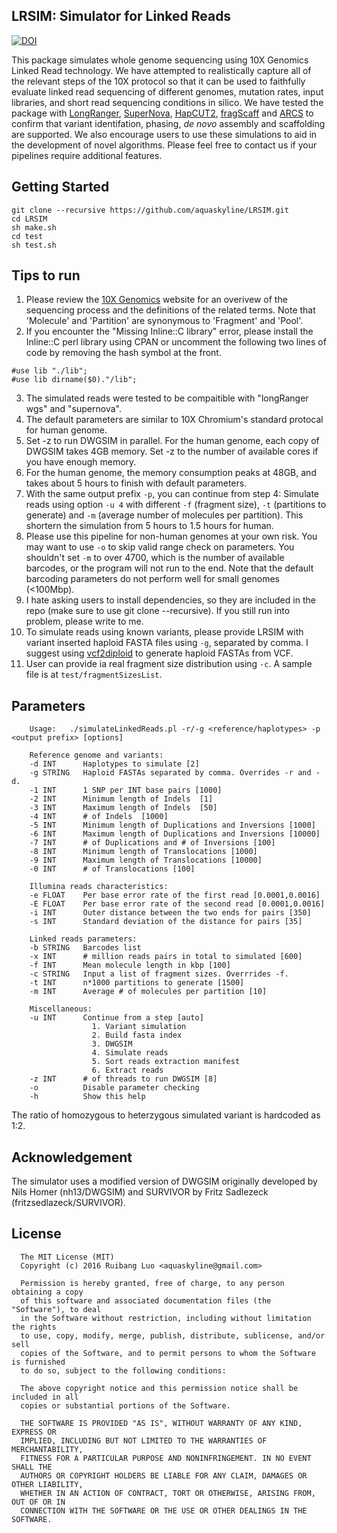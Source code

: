## LRSIM: Simulator for Linked Reads

[![DOI](https://zenodo.org/badge/74242108.svg)](https://zenodo.org/badge/latestdoi/74242108)

This package simulates whole genome sequencing using 10X Genomics Linked Read technology.  We have attempted to realistically capture all of the relevant steps of the 10X protocol so that it can be used to faithfully evaluate linked read sequencing of different genomes, mutation rates, input libraries, and short read sequencing conditions in silico. We have tested the package with <a href="https://support.10xgenomics.com/genome-exome/software/pipelines/latest/what-is-long-ranger">LongRanger</a>, <a href="https://support.10xgenomics.com/de-novo-assembly/software/overview/welcome">SuperNova</a>, <a href="https://github.com/vibansal/HapCUT2"> HapCUT2</a>, <a href="https://sourceforge.net/projects/fragscaff/files/">fragScaff</a> and <a href="https://github.com/bcgsc/arcs">ARCS</a> to confirm that variant identifation, phasing, *de novo* assembly and scaffolding are supported. We also encourage users to use these simulations to aid in the development of novel algorithms. Please feel free to contact us if your pipelines require additional features.

## Getting Started

```
git clone --recursive https://github.com/aquaskyline/LRSIM.git
cd LRSIM
sh make.sh
cd test
sh test.sh
```

## Tips to run
1. Please review the <a href="https://www.10xgenomics.com/">10X Genomics</a> website for an overivew of the sequencing process and the definitions of the related terms. Note that 'Molecule' and 'Partition' are synonymous to 'Fragment' and 'Pool'.
2. If you encounter the "Missing Inline::C library" error, please install the Inline::C perl library using CPAN or uncomment the following two lines of code by removing the hash symbol at the front.
```
#use lib "./lib";
#use lib dirname($0)."/lib";
```
3. The simulated reads were tested to be compaitible with "longRanger wgs" and "supernova".
4. The default parameters are similar to 10X Chromium's standard protocal for human genome.
5. Set -z to run DWGSIM in parallel. For the human genome, each copy of DWGSIM takes 4GB memory. Set -z to the number of available cores if you have enough memory.
6. For the human genome, the memory consumption peaks at 48GB, and takes about 5 hours to finish with default parameters.
7. With the same output prefix `-p`, you can continue from step 4: Simulate reads using option `-u 4` with different `-f` (fragment size), `-t` (partitions to generate) and `-m` (average number of molecules per partition). This shortern the simulation from 5 hours to 1.5 hours for human.
8. Please use this pipeline for non-human genomes at your own risk. You may want to use `-o` to skip valid range check on parameters. You shouldn't set `-m` to over 4700, which is the number of available barcodes, or the program will not run to the end. Note that the default barcoding parameters do not perform well for small genomes (<100Mbp).
9. I hate asking users to install dependencies, so they are included in the repo (make sure to use git clone --recursive). If you still run into problem, please write to me.
10. To simulate reads using known variants, please provide LRSIM with variant inserted haploid FASTA files using `-g`, separated by comma. I suggest using <a href="http://alleleseq.gersteinlab.org/tools.html">vcf2diploid</a> to generate haploid FASTAs from VCF.
11. User can provide ia real fragment size distribution using `-c`. A sample file is at `test/fragmentSizesList`.


## Parameters
```
    Usage:   ./simulateLinkedReads.pl -r/-g <reference/haplotypes> -p <output prefix> [options]

    Reference genome and variants:
    -d INT      Haplotypes to simulate [2]
    -g STRING   Haploid FASTAs separated by comma. Overrides -r and -d.
    -1 INT      1 SNP per INT base pairs [1000]
    -2 INT      Minimum length of Indels  [1]
    -3 INT      Maximum length of Indels  [50]
    -4 INT      # of Indels  [1000]
    -5 INT      Minimum length of Duplications and Inversions [1000]
    -6 INT      Maximum length of Duplications and Inversions [10000]
    -7 INT      # of Duplications and # of Inversions [100]
    -8 INT      Minimum length of Translocations [1000]
    -9 INT      Maximum length of Translocations [10000]
    -0 INT      # of Translocations [100]

    Illumina reads characteristics:
    -e FLOAT    Per base error rate of the first read [0.0001,0.0016]
    -E FLOAT    Per base error rate of the second read [0.0001,0.0016]
    -i INT      Outer distance between the two ends for pairs [350]
    -s INT      Standard deviation of the distance for pairs [35]

    Linked reads parameters:
    -b STRING   Barcodes list
    -x INT      # million reads pairs in total to simulated [600]
    -f INT      Mean molecule length in kbp [100]
    -c STRING   Input a list of fragment sizes. Overrrides -f.
    -t INT      n*1000 partitions to generate [1500]
    -m INT      Average # of molecules per partition [10]

    Miscellaneous:
    -u INT      Continue from a step [auto]
                  1. Variant simulation
                  2. Build fasta index
                  3. DWGSIM
                  4. Simulate reads
                  5. Sort reads extraction manifest
                  6. Extract reads
    -z INT      # of threads to run DWGSIM [8]
    -o          Disable parameter checking
    -h          Show this help
```
The ratio of homozygous to heterzygous simulated variant is hardcoded as 1:2.

## Acknowledgement
The simulator uses a modified version of DWGSIM originally developed by Nils Homer (nh13/DWGSIM) and SURVIVOR by Fritz Sadlezeck (fritzsedlazeck/SURVIVOR).

## License
```
  The MIT License (MIT)
  Copyright (c) 2016 Ruibang Luo <aquaskyline@gmail.com>
 
  Permission is hereby granted, free of charge, to any person obtaining a copy
  of this software and associated documentation files (the "Software"), to deal
  in the Software without restriction, including without limitation the rights
  to use, copy, modify, merge, publish, distribute, sublicense, and/or sell
  copies of the Software, and to permit persons to whom the Software is furnished
  to do so, subject to the following conditions:
 
  The above copyright notice and this permission notice shall be included in all
  copies or substantial portions of the Software.
 
  THE SOFTWARE IS PROVIDED "AS IS", WITHOUT WARRANTY OF ANY KIND, EXPRESS OR
  IMPLIED, INCLUDING BUT NOT LIMITED TO THE WARRANTIES OF MERCHANTABILITY,
  FITNESS FOR A PARTICULAR PURPOSE AND NONINFRINGEMENT. IN NO EVENT SHALL THE
  AUTHORS OR COPYRIGHT HOLDERS BE LIABLE FOR ANY CLAIM, DAMAGES OR OTHER LIABILITY,
  WHETHER IN AN ACTION OF CONTRACT, TORT OR OTHERWISE, ARISING FROM, OUT OF OR IN
  CONNECTION WITH THE SOFTWARE OR THE USE OR OTHER DEALINGS IN THE SOFTWARE.
```

